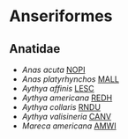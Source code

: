 # Anseriformes
## Anatidae
- *Anas acuta* [NOPI](Anseriformes/Anatidae/Anas.acuta/NOPI.md)
- *Anas platyrhynchos* [MALL](Anseriformes/Anatidae/Anas.platyrhynchos/MALL.md)
- *Aythya affinis* [LESC](Anseriformes/Anatidae/Aythya.affinis/LESC.md)
- *Aythya americana* [REDH](Anseriformes/Anatidae/Aythya.americana/REDH.md)
- *Aythya collaris* [RNDU](Anseriformes/Anatidae/Aythya.collaris/RNDU.md)
- *Aythya valisineria* [CANV](Anseriformes/Anatidae/Aythya.valisineria/CANV.md)
- *Mareca americana* [AMWI](Anseriformes/Anatidae/Mareca.americana/AMWI.md)
